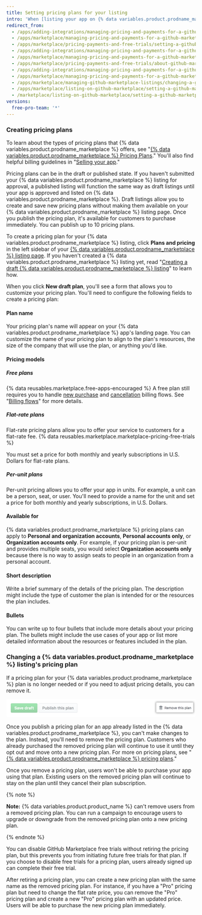 ```yaml
---
title: Setting pricing plans for your listing
intro: 'When [listing your app on {% data variables.product.prodname_marketplace %}](/marketplace/listing-on-github-marketplace/), you can choose to provide your app as a free service or sell your app. If you plan to sell your app, you can create different pricing plans for different feature tiers.'
redirect_from:
  - /apps/adding-integrations/managing-pricing-and-payments-for-a-github-marketplace-listing/setting-a-github-marketplace-listing-s-pricing-plan/
  - /apps/marketplace/managing-pricing-and-payments-for-a-github-marketplace-listing/setting-a-github-marketplace-listing-s-pricing-plan/
  - /apps/marketplace/pricing-payments-and-free-trials/setting-a-github-marketplace-listing-s-pricing-plan/
  - /apps/adding-integrations/managing-pricing-and-payments-for-a-github-marketplace-listing/about-github-marketplace-pricing-plans/
  - /apps/marketplace/managing-pricing-and-payments-for-a-github-marketplace-listing/about-github-marketplace-pricing-plans/
  - /apps/marketplace/pricing-payments-and-free-trials/about-github-marketplace-pricing-plans/
  - /apps/adding-integrations/managing-pricing-and-payments-for-a-github-marketplace-listing/changing-a-github-marketplace-listing-s-pricing-plan/
  - /apps/marketplace/managing-pricing-and-payments-for-a-github-marketplace-listing/changing-a-github-marketplace-listing-s-pricing-plan/
  - /apps/marketplace/managing-github-marketplace-listings/changing-a-github-marketplace-listing-s-pricing-plan/
  - /apps/marketplace/listing-on-github-marketplace/setting-a-github-marketplace-listing-s-pricing-plan/
  - /marketplace/listing-on-github-marketplace/setting-a-github-marketplace-listing-s-pricing-plan
versions:
  free-pro-team: '*'
---
```




### Creating pricing plans

To learn about the types of pricing plans that {% data variables.product.prodname_marketplace %} offers, see "[{% data variables.product.prodname_marketplace %} Pricing Plans](/marketplace/selling-your-app/github-marketplace-pricing-plans/)." You'll also find helpful billing guidelines in "[Selling your app](/marketplace/selling-your-app/)."

Pricing plans can be in the draft or published state. If you haven't submitted your {% data variables.product.prodname_marketplace %} listing for approval, a published listing will function the same way as draft listings until your app is approved and listed on {% data variables.product.prodname_marketplace %}. Draft listings allow you to create and save new pricing plans without making them available on your {% data variables.product.prodname_marketplace %} listing page. Once you publish the pricing plan, it's available for customers to purchase immediately. You can publish up to 10 pricing plans.

To create a pricing plan for your {% data variables.product.prodname_marketplace %} listing, click **Plans and pricing** in the left sidebar of your [{% data variables.product.prodname_marketplace %} listing page](https://github.com/marketplace/manage). If you haven't created a {% data variables.product.prodname_marketplace %} listing yet, read "[Creating a draft {% data variables.product.prodname_marketplace %} listing](/marketplace/listing-on-github-marketplace/creating-a-draft-github-marketplace-listing/)" to learn how.

When you click **New draft plan**, you'll see a form that allows you to customize your pricing plan. You'll need to configure the following fields to create a pricing plan:

#### Plan name

Your pricing plan's name will appear on your {% data variables.product.prodname_marketplace %} app's landing page. You can customize the name of your pricing plan to align to the plan's resources, the size of the company that will use the plan, or anything you'd like.

#### Pricing models

##### Free plans

{% data reusables.marketplace.free-apps-encouraged %} A free plan still requires you to handle [new purchase](/marketplace/integrating-with-the-github-marketplace-api/handling-new-purchases-and-free-trials/) and [cancellation](/marketplace/integrating-with-the-github-marketplace-api/cancelling-plans/) billing flows. See "[Billing flows](/marketplace/integrating-with-the-github-marketplace-api/#billing-flows)" for more details.

##### Flat-rate plans

Flat-rate pricing plans allow you to offer your service to customers for a flat-rate fee. {% data reusables.marketplace.marketplace-pricing-free-trials %}

You must set a price for both monthly and yearly subscriptions in U.S. Dollars for flat-rate plans.

##### Per-unit plans

Per-unit pricing allows you to offer your app in units. For example, a unit can be a person, seat, or user. You'll need to provide a name for the unit and set a price for both monthly and yearly subscriptions, in U.S. Dollars.

#### Available for

{% data variables.product.prodname_marketplace %} pricing plans can apply to **Personal and organization accounts**, **Personal accounts only**, or **Organization accounts only**. For example, if your pricing plan is per-unit and provides multiple seats, you would select **Organization accounts only** because there is no way to assign seats to people in an organization from a personal account.

#### Short description

Write a brief summary of the details of the pricing plan. The description might include the type of customer the plan is intended for or the resources the plan includes.

#### Bullets

You can write up to four bullets that include more details about your pricing plan. The bullets might include the use cases of your app or list more detailed information about the resources or features included in the plan.

### Changing a {% data variables.product.prodname_marketplace %} listing's pricing plan

If a pricing plan for your {% data variables.product.prodname_marketplace %} plan is no longer needed or if you need to adjust pricing details, you can remove it.

![Button to remove your pricing plan](/assets/images/marketplace/marketplace_remove_this_plan.png)

Once you publish a pricing plan for an app already listed in the {% data variables.product.prodname_marketplace %}, you can't make changes to the plan. Instead, you'll need to remove the pricing plan. Customers who already purchased the removed pricing plan will continue to use it until they opt out and move onto a new pricing plan. For more on pricing plans, see "[{% data variables.product.prodname_marketplace %} pricing plans](/marketplace/selling-your-app/github-marketplace-pricing-plans/)."

Once you remove a pricing plan, users won't be able to purchase your app using that plan. Existing users on the removed pricing plan will continue to stay on the plan until they cancel their plan subscription.

{% note %}

**Note:** {% data variables.product.product_name %} can't remove users from a removed pricing plan. You can run a campaign to encourage users to upgrade or downgrade from the removed pricing plan onto a new pricing plan.

{% endnote %}

You can disable GitHub Marketplace free trials without retiring the pricing plan, but this prevents you from initiating future free trials for that plan. If you choose to disable free trials for a pricing plan, users already signed up can complete their free trial.

After retiring a pricing plan, you can create a new pricing plan with the same name as the removed pricing plan. For instance, if you have a "Pro" pricing plan but need to change the flat rate price, you can remove the "Pro" pricing plan and create a new "Pro" pricing plan with an updated price. Users will be able to purchase the new pricing plan immediately.
